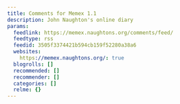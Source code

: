 ```yaml
---
title: Comments for Memex 1.1
description: John Naughton's online diary
params:
  feedlink: https://memex.naughtons.org/comments/feed/
  feedtype: rss
  feedid: 3505f3374421b594cb159f52280a38a6
  websites:
    https://memex.naughtons.org/: true
  blogrolls: []
  recommended: []
  recommender: []
  categories: []
  relme: {}
---
```

